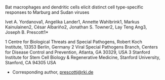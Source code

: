 Bat macrophages and dendritic cells elicit distinct cell type-specific responses to Marburg and Sudan viruses

Ivet A. Yordanova1, Angelika Lander1, Annette Wahlbrink1, Markus Kainulainen2, César Albariño2, Jonathan S. Towner2, Lay Teng Ang3, Joseph B. Prescott1*

1 Centre for Biological Threats and Special Pathogens, Robert Koch Institute, 13353 Berlin, Germany
2 Viral Special Pathogens Branch, Centers for Disease Control and Prevention, Atlanta, GA 30329, USA
3 Stanford Institute for Stem Cell Biology & Regenerative Medicine, Stanford University, Stanford, CA 94305 USA
* Corresponding author, prescottj@rki.de

